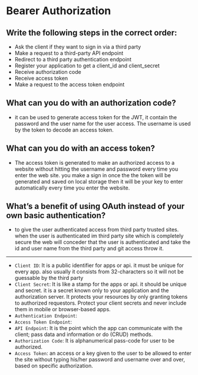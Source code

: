 #  Bearer Authorization

## Write the following steps in the correct order:
- Ask the client if they want to sign in via a third party
- Make a request to a third-party API endpoint
- Redirect to a third party authentication endpoint
- Register your application to get a client_id and client_secret
- Receive authorization code
- Receive access token
- Make a request to the access token endpoint
## What can you do with an authorization code?
- it can be used to generate access token for the JWT, it contain the password and the user name for the user access. The username is used by the token to decode an access token. 
## What can you do with an access token?
- The access token is generated to make an authorized access to a website without hitting the username and password every time you enter the web site. you make a sign in once the the token will be generated and saved on local storage then it will be your key to enter automatically every time you enter the website.
## What’s a benefit of using OAuth instead of your own basic authentication?
- to give the user authenticated access from third party trusted sites. when the user is authenticated im third party site which is completely secure the web will conceder that the user is authenticated and take the id and user name from the third party and git access throw it.  

---

- `Client ID`: It is a public identifier for apps or api. it must be unique for every app. also usually it consists from 32-characters so it will not be guessable by the third party   
- `Client Secret`: It is like a stamp for the apps or api. it should be unique and secret. it is a secret known only to your application and the authorization server. It protects your resources by only granting tokens to authorized requestors. Protect your client secrets and never include them in mobile or browser-based apps.
- `Authentication Endpoint`:
- `Access Token Endpoint`:
- `API Endpoint`: It is the point which the app can communicate with the client; pass data and information or do (CRUD) methods.
- `Authorization Code`: It is alphanumerical pass-code for user to be authorized.
- `Access Token`: an access or a key given to the user to be allowed to enter the site without typing his/her password and username over and over, based on specific authorization.   